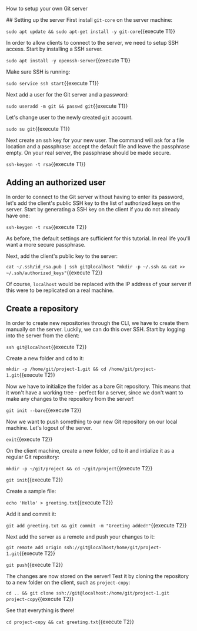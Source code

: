 

How to setup your own Git server

## Setting up the server
First install `git-core` on the server machine:

`sudo apt update && sudo apt-get install -y git-core`{{execute T1}}

In order to allow clients to connect to the server, we need to setup SSH access. Start by installing a SSH server.

`sudo apt install -y openssh-server`{{execute T1}}

Make sure SSH is running: 

`sudo service ssh start`{{execute T1}}

Next add a user for the Git server and a password:

`sudo useradd -m git && passwd git`{{execute T1}}

Let's change user to the newly created `git` account.

`sudo su git`{{execute T1}}

Next create an ssh key for your new user. The command will ask for a file location and a passphrase: accept the default file and leave the passphrase empty. On your real server, the passphrase should be made secure.

`ssh-keygen -t rsa`{{execute T1}}

## Adding an authorized user
In order to connect to the Git server without having to enter its password, let's add the client's public SSH key to the list of authorized keys on the server. Start by generating a SSH key on the client if you do not already have one:

`ssh-keygen -t rsa`{{execute T2}}

As before, the default settings are sufficient for this tutorial. In real life you'll want a more secure passphrase.

Next, add the client's public key to the server:

`cat ~/.ssh/id_rsa.pub | ssh git@localhost "mkdir -p ~/.ssh && cat >>  ~/.ssh/authorized_keys"`{{execute T2}}

Of course, `localhost` would be replaced with the IP address of your server if this were to be replicated on a real machine.

## Create a repository
In order to create new repositories through the CLI, we have to create them manually on the server. Luckily, we can do this over SSH. Start by logging into the server from the client:

`ssh git@localhost`{{execute T2}}

Create a new folder and cd to it:

`mkdir -p /home/git/project-1.git && cd /home/git/project-1.git`{{execute T2}}

Now we have to initialize the folder as a bare Git repository. This means that it won't have a working tree - perfect for a server, since we don't want to make any changes to the repository from the server!

`git init --bare`{{execute T2}}

Now we want to push something to our new Git repository on our local machine. Let's logout of the server.

`exit`{{execute T2}}

On the client machine, create a new folder, cd to it and intialize it as a regular Git repository:

`mkdir -p ~/git/project && cd ~/git/project`{{execute T2}}

`git init`{{execute T2}}

Create a sample file: 

`echo 'Hello' > greeting.txt`{{execute T2}}

Add it and commit it:

`git add greeting.txt && git commit -m "Greeting added!"`{{execute T2}}

Next add the server as a remote and push your changes to it:

`git remote add origin ssh://git@localhost/home/git/project-1.git`{{execute T2}}

`git push`{{execute T2}}

The changes are now stored on the server! Test it by cloning the repository to a new folder on the client, such as `project-copy`:

`cd .. && git clone ssh://git@localhost:/home/git/project-1.git project-copy`{{execute T2}}

See that everything is there! 
 
`cd project-copy && cat greeting.txt`{{execute T2}}
